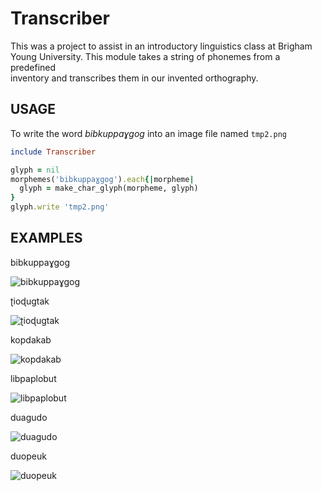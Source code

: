Transcriber
====================

This was a project to assist in an introductory linguistics class at Brigham    
Young University. This module takes a string of phonemes from a predefined      
inventory and transcribes them in our invented orthography.

USAGE
-------------------

To write the word _bibkuppaɣgog_ into an image file named `tmp2.png`

```ruby
include Transcriber

glyph = nil                                                                     
morphemes('bibkuppaɣgog').each{|morpheme|                                       
  glyph = make_char_glyph(morpheme, glyph)                                      
}                                                                               
glyph.write 'tmp2.png'
```

EXAMPLES
-------------------
bibkuppaɣgog

![bibkuppaɣgog](../master/examples/bibkuppaɣgog.png?raw=true)

ʈioɖugtak

![ʈioɖugtak](../master/examples/ʈioɖugtak.png?raw=true)

kopdakab

![kopdakab](../master/examples/kopdakab.png?raw=true)

libpaplobut

![libpaplobut](../master/examples/libpaplobut.png?raw=true)

duagudo

![duagudo](../master/examples/duagudo.png?raw=true)

duopeuk

![duopeuk](../master/examples/duopeuk.png?raw=true)
